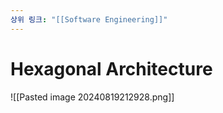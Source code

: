 ```yaml
---
상위 링크: "[[Software Engineering]]"
---
```

# Hexagonal Architecture
<!--⚠️Imgur upload failed, check dev console-->
![[Pasted image 20240819212928.png]]
